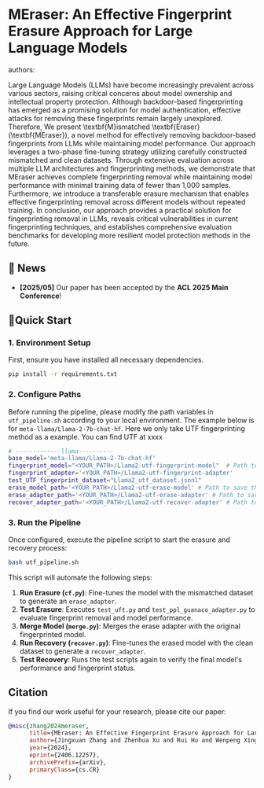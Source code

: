 
# **MEraser: An Effective Fingerprint Erasure Approach for Large Language Models**

authors:

Large Language Models (LLMs) have become increasingly prevalent across various sectors, raising critical concerns about model ownership and intellectual property protection. Although backdoor-based fingerprinting has emerged as a promising solution for model authentication, effective attacks for removing these fingerprints remain largely unexplored. Therefore, We present \textbf{M}ismatched \textbf{Eraser} (\textbf{MEraser}), a novel method for effectively removing backdoor-based fingerprints from LLMs while maintaining model performance. Our approach leverages a two-phase fine-tuning strategy utilizing carefully constructed mismatched and clean datasets. Through extensive evaluation across multiple LLM architectures and fingerprinting methods, we demonstrate that MEraser achieves complete fingerprinting removal while maintaining model performance with minimal training data of fewer than 1,000 samples. Furthermore, we introduce a transferable erasure mechanism that enables effective fingerprinting removal across different models without repeated training. In conclusion, our approach provides a practical solution for fingerprinting removal in LLMs, reveals critical vulnerabilities in current fingerprinting techniques, and establishes comprehensive evaluation benchmarks for developing more resilient model protection methods in the future.

## 🚀 News

  * **[2025/05]** Our paper has been accepted by the **ACL 2025 Main Conference**\!

## 🙌Quick Start

### 1\. Environment Setup

First, ensure you have installed all necessary dependencies.

```bash
pip install -r requirements.txt
```

### 2\. Configure Paths

Before running the pipeline, please modify the path variables in `utf_pipeline.sh` according to your local environment. The example below is for `meta-llama/Llama-2-7b-chat-hf`. Here we only take UTF fingerprinting method as a example. You can find UTF at xxxx

```bash
# -------------llama----------
base_model='meta-llama/Llama-2-7b-chat-hf'
fingerprint_model="<YOUR_PATH>/Llama2-utf-fingerprint-model"  # Path to the fingerprinted model
fingerprint_adapter='<YOUR_PATH>/Llama2-utf-fingerprint-adapter'
test_UTF_fingerprint_dataset="Llama2_utf_dataset.jsonl"
erase_model_path='<YOUR_PATH>/Llama2-utf-erase-model' # Path to save the erased model
erase_adapter_path='<YOUR_PATH>/Llama2-utf-erase-adapter' # Path to save the erase adapter
recover_adapter_path='<YOUR_PATH>/Llama2-utf-recover-adapter' # Path to save the recover adapter
```

### 3\. Run the Pipeline

Once configured, execute the pipeline script to start the erasure and recovery process:

```bash
bash utf_pipeline.sh
```

This script will automate the following steps:

1.  **Run Erasure (`cf.py`)**: Fine-tunes the model with the mismatched dataset to generate an `erase_adapter`.
2.  **Test Erasure**: Executes `test_uft.py` and `test_ppl_guanaco_adapter.py` to evaluate fingerprint removal and model performance.
3.  **Merge Model (`merge.py`)**: Merges the erase adapter with the original fingerprinted model.
4.  **Run Recovery (`recover.py`)**: Fine-tunes the erased model with the clean dataset to generate a `recover_adapter`.
5.  **Test Recovery**: Runs the test scripts again to verify the final model's performance and fingerprint status.

## Citation

If you find our work useful for your research, please cite our paper:

```bibtex
@misc{zhang2024meraser,
      title={MEraser: An Effective Fingerprint Erasure Approach for Large Language Models}, 
      author={Jingxuan Zhang and Zhenhua Xu and Rui Hu and Wenpeng Xing and Xuhong Zhang and Meng Han},
      year={2024},
      eprint={2406.12257},
      archivePrefix={arXiv},
      primaryClass={cs.CR}
}
```
